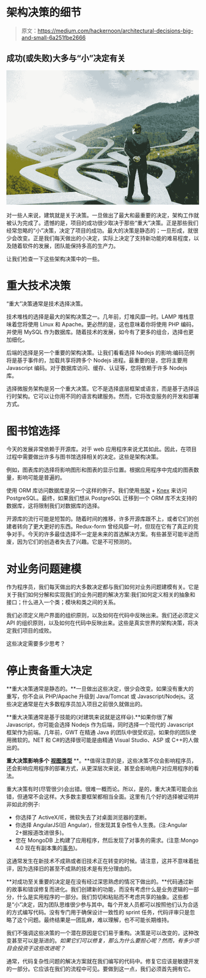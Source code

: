 # 架构决策的细节

> 原文：<https://medium.com/hackernoon/architectural-decisions-big-and-small-6a251fbe2666>

## 成功(或失败)大多与“小”决定有关

![](img/87541792a8f35b89520691dc882517fc.png)

对一些人来说，建筑就是关于决策。一旦做出了最大和最重要的决定，架构工作就被认为完成了。遗憾的是，项目的成功很少取决于那些“重大”决策。正是那些我们经常忽略的“小”决策，决定了项目的成功。最大的决策是静态的；一旦形成，就很少会改变。正是我们每天做出的小决定，实际上决定了支持新功能的难易程度，以及随着软件的发展，团队能保持多高的生产力。

让我们检查一下这些架构决策中的一些。

# 重大技术决策

“重大”决策通常是技术选择决策。

技术堆栈的选择是最大的架构决策之一。几年前，灯堆风靡一时。LAMP 堆栈意味着您将使用 Linux 和 Apache。更必然的是，这也意味着你将使用 PHP 编码，并使用 MySQL 作为数据库。随着技术的发展，如今有了更多的组合，选择也更加细化。

后端的选择是另一个重要的架构决策。让我们看看选择 Nodejs 的影响:编码范例将是基于事件的，加载共享将跨多个 Nodejs 进程。最重要的是，您将主要用 Javascript 编码。对于数据库访问、缓存、认证等，您将依赖于许多 Nodejs 库。

选择微服务架构是另一个重大决策。它不是选择底层框架或语言，而是基于选择运行时架构。它可以让你用不同的语言构建服务。然而，它将改变服务的开发和部署方式。

# 图书馆选择

今天的发展非常依赖于开源库。对于 web 应用程序来说尤其如此。因此，在项目过程中需要做出许多与图书馆选择相关的决定。这些是架构决策。

例如，图表库的选择将影响图形和图表的显示位置。根据应用程序中完成的图表数量，影响可能是普遍的。

使用 ORM 库访问数据库是另一个这样的例子。我们使用[书架](https://bookshelfjs.org/) + [Knex](https://knexjs.org/) 来访问 PostgreSQL。最终，如果我们想从 PostgreSQL 迁移到一个 ORM 库不太支持的数据库，这将限制我们对数据库的选择。

开源库的流行可能是短暂的。随着时间的推移，许多开源库跟不上，或者它们的创建者转向了更大更好的东西。Redux-form 曾经风靡一时，但现在它有了真正的竞争对手。今天的许多最佳选择不一定是未来的首选解决方案。有些甚至可能半途而废，因为它们的创造者失去了兴趣。它是不可预测的。

# 对业务问题建模

作为程序员，我们每天做出的大多数决定都与我们如何对业务问题建模有关。它是关于我们如何分解和实现我们的业务问题的解决方案:我们如何定义相关的抽象和接口；什么进入一个类；模块和类之间的关系。

我们必须定义用户界面的组织原则，以及如何在代码中反映出来。我们还必须定义 API 的组织原则，以及如何在代码中反映出来。这些是真实世界的架构决策，将决定我们项目的成败。

这些决定需要多少思考？

# 停止责备重大决定

**重大决策通常是静态的。**一旦做出这些决定，很少会改变。如果没有重大的重写，你不会从 PHP/Apache 升级到 Java/Tomcat 或 Javascript/Nodejs。这些决定通常是在大多数程序员加入项目之前很久就做出的。

**重大决策通常是基于技能的(对建筑来说就是这样😃).**如果你很了解 Javascript，你可能会选择 Nodejs 作为后端，同时选择一个现代的 Javascript 框架作为前端。几年前，GWT 在精通 Java 的团队中很受欢迎。如果你的团队使用微软的。NET 和 C#的选择很可能是由精通 Visual Studio、ASP 或 C++的人做出的。

**重大决策影响多个** [**视图类型**](https://www.georgefairbanks.com/modeling/viewtype/) **。**值得注意的是，这些决策不仅会影响程序员，还会影响应用程序的部署方式，从更深层次来说，甚至会影响用户对应用程序的看法。

重大决策有时(尽管很少)会出错。很难一概而论。所以，是的，重大决策可能会出错，但通常不会这样。大多数主要框架都相当全面。这里有几个好的选择被证明并非如此的例子:

*   你选择了 ActiveX/IE，微软失去了对桌面浏览器的垄断。
*   你选择 AngularJS(旧 Angular)，但发现其复杂性令人生畏。(注:Angular 2+据报道改进很多)。
*   您在 MongoDB 上构建了应用程序，然后发现了对事务的需求。(注意:Mongo 4.0 现在有副本集的[事务](https://docs.mongodb.com/master/core/transactions/#transactions-and-replica-sets))。

这通常发生在新技术不成熟或者旧技术正在转变的时候。请注意，这并不意味着批评，因为选择旧的甚至不成熟的技术是有充分理由的。

**对成功至关重要的决定是在没有经过深思熟虑的情况下做出的。**代码通过新的故事和错误修复而进化。我们创建新的功能，而没有考虑什么是业务逻辑的一部分，什么是实用程序的一部分。我们剪切和粘贴而不考虑共享的抽象。这些都是“小”决定，因为团队思维很少参与其中。每个开发人员都可以按照他们认为合适的方式编写代码。没有专门用于确保设计一致性的 sprint 任务，代码评审只是忽略了这个问题。最终结果是一团乱麻，难以理解，也不可能长期维持。

我们不强调这些决策的一个潜在原因是它们易于重构。决策是可以改变的，这种改变甚至可以是渐进的。*如果它们可以修复，那么为什么要担心呢？然而，有多少项目会投资于这些改进呢？*

通常，代码复杂性问题的解决方案就在我们编写的代码中。修复它应该是敏捷开发的一部分。它应该在我们的流程中可见。要做到这一点，我们必须首先拥有它。